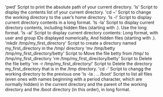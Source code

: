'pwd' Script to print the absolute path of your current directory.
'ls' Script to display the contents list of your current directory.
'cd ~' Script to change the working directory to the user’s home directory.
'ls -l' Script to display current directory contents in a long format.
'ls -la' Script to display current directory contents, including hidden files (starting with .). Use the long format.
'ls -al' Script to display current directory contents: Long format, with user and group IDs displayed numerically, And hidden files (starting with .).
'mkdir /tmp/my_first_directory' Script to create a directory named my_first_directory in the /tmp/ directory
'mv /tmp/betty /tmp/my_first_directory/betty' Script to Move the file betty from /tmp/ to /tmp/my_first_directory
'rm /tmp/my_first_directory/betty' Script to Delete the file betty
'rm -r /tmp/my_first_directory/' Script to Delete the directory my_first_directory that is in the /tmp directory.
'cd -' Script to changg the working directory to the previous one
'ls -la . .. /boot' Script to list all files (even ones with names beginning with a period character, which are normally hidden) in the current directory and the parent of the working directory and the /boot directory (in this order), in long format.
